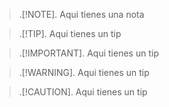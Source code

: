 > .[!NOTE].
> Aqui tienes una nota

> .[!TIP].
> Aqui tienes un tip

> .[!IMPORTANT].
> Aqui tienes un tip

> .[!WARNING].
> Aqui tienes un tip

> .[!CAUTION].
> Aqui tienes un tip